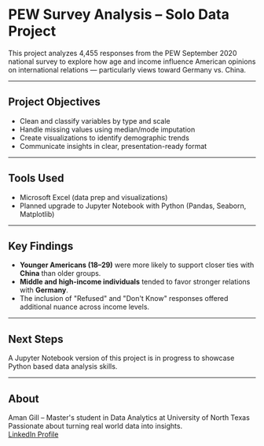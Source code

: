 # PEW Survey Analysis – Solo Data Project

This project analyzes 4,455 responses from the PEW September 2020 national survey to explore how age and income influence American opinions on international relations — particularly views toward Germany vs. China.

---

## Project Objectives
- Clean and classify variables by type and scale
- Handle missing values using median/mode imputation
- Create visualizations to identify demographic trends
- Communicate insights in clear, presentation-ready format

---

## Tools Used
- Microsoft Excel (data prep and visualizations)
- Planned upgrade to Jupyter Notebook with Python (Pandas, Seaborn, Matplotlib)

---

## Key Findings
- **Younger Americans (18–29)** were more likely to support closer ties with **China** than older groups.
- **Middle and high-income individuals** tended to favor stronger relations with **Germany**.
- The inclusion of "Refused" and "Don't Know" responses offered additional nuance across income levels.

---

## Next Steps
A Jupyter Notebook version of this project is in progress to showcase Python based data analysis skills.

---

## About
Aman Gill – Master's student in Data Analytics at University of North Texas
Passionate about turning real world data into insights.  
[LinkedIn Profile](https://www.linkedin.com/in/aman-gill-6b360326a/)
